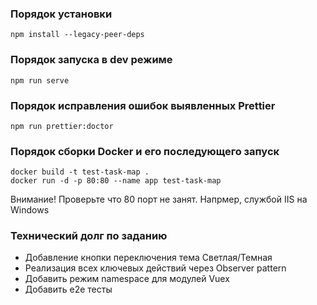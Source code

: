 ### Порядок установки

```
npm install --legacy-peer-deps
```

### Порядок запуска в dev режиме

```
npm run serve
```

### Порядок исправления ошибок выявленных Prettier

```
npm run prettier:doctor
```

### Порядок сборки Docker и его последующего запуск

```
docker build -t test-task-map .
docker run -d -p 80:80 --name app test-task-map
```

Внимание! Проверьте что 80 порт не занят. Напрмер, службой IIS на Windows

### Технический долг по заданию

- Добавление кнопки переключения тема Светлая/Темная
- Реализация всех ключевых действий через Observer pattern
- Добавить режим namespace для модулей Vuex
- Добавить e2e тесты
